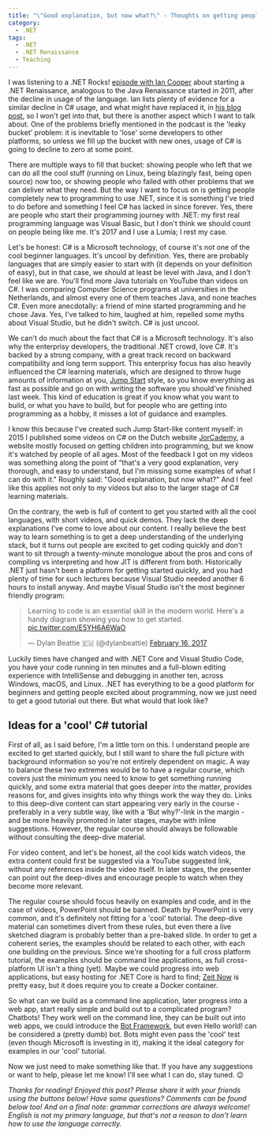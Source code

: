 ```yaml
---
title: "\"Good explanation, but now what?\" - Thoughts on getting people started with .NET"
category: 
  - .NET
tags:
  - .NET
  - .NET Renaissance
  - Teaching
---
```


I was listening to a .NET Rocks! [episode with Ian Cooper](http://dotnetrocks.com/?show=1458) about starting a .NET Renaissance, analogous to the Java Renaissance started in 2011, after the decline in usage of the language. Ian lists plenty of evidence for a similar decline in C# usage, and what might have replaced it, in [his blog post](https://medium.com/altdotnet/on-the-need-for-a-c-renaissance-634078d4e865), so I won't get into that, but there is another aspect which I want to talk about. One of the problems briefly mentioned in the podcast is the 'leaky bucket' problem: it is inevitable to 'lose' some developers to other platforms, so unless we fill up the bucket with new ones, usage of C# is going to decline to zero at some point.

There are multiple ways to fill that bucket: showing people who left that we can do all the cool stuff (running on Linux, being blazingly fast, being open source) now too, or showing people who failed with other problems that we can deliver what they need. But the way I want to focus on is getting people completely new to programming to use .NET, since it is something I've tried to do before and something I feel C# has lacked in since forever. Yes, there are people who start their programming journey with .NET: my first real programming language was Visual Basic, but I don't think we should count on people being like me. It's 2017 and I use a Lumia; I rest my case.

Let's be honest: C# is a Microsoft technology, of course it's not one of the cool beginner languages. It's uncool by definition. Yes, there are probably languages that are simply easier to start with (it depends on your definition of easy), but in that case, we should at least be level with Java, and I don't feel like we are. You'll find more Java tutorials on YouTube than videos on C#. I was comparing Computer Science programs at universities in the Netherlands, and almost every one of them teaches Java, and none teaches C#. Even more anecdotally: a friend of mine started programming and he chose Java. Yes, I've talked to him, laughed at him, repelled some myths about Visual Studio, but he didn't switch. C# is just uncool.

We can't do much about the fact that C# is a Microsoft technology. It's also why the enterprisy developers, the traditional .NET crowd, love C#. It's backed by a strong company, with a great track record on backward compatibility and long term support. This enterprisy focus has also heavily influenced the C# learning materials, which are designed to throw huge amounts of information at you, [Jump Start](https://mva.microsoft.com/en-US/training-courses/programming-in-c-jump-start-14254) style, so you know everything as fast as possible and go on with writing the software you should've finished last week. This kind of education is great if you know what you want to build, or what you have to build, but for people who are getting into programming as a hobby, it misses a lot of guidance and examples.

I know this because I've created such Jump Start-like content myself: in 2015 I published some videos on C# on the Dutch website [JorCademy](http://www.jorcademy.nl/), a website mostly focused on getting children into programming, but we know it's watched by people of all ages. Most of the feedback I got on my videos was something along the point of "that's a very good explanation, very thorough, and easy to understand, but I'm missing some examples of what I can do with it." Roughly said: "Good explanation, but now what?" And I feel like this applies not only to my videos but also to the larger stage of C# learning materials.

On the contrary, the web is full of content to get you started with all the cool languages, with short videos, and quick demos. They lack the deep explanations I've come to love about our content. I really believe the best way to learn something is to get a deep understanding of the underlying stack, but it turns out people are excited to get coding quickly and don't want to sit through a twenty-minute monologue about the pros and cons of compiling vs interpreting and how JIT is different from both. Historically .NET just hasn't been a platform for getting started quickly, and you had plenty of time for such lectures because Visual Studio needed another 6 hours to install anyway. And maybe Visual Studio isn't the most beginner friendly program:

<blockquote class="twitter-tweet" data-lang="en"><p lang="en" dir="ltr">Learning to code is an essential skill in the modern world. Here&#39;s a handy diagram showing you how to get started. <a href="https://t.co/E5YH6A6WaO">pic.twitter.com/E5YH6A6WaO</a></p>&mdash; Dylan Beattie 🇪🇺 (@dylanbeattie) <a href="https://twitter.com/dylanbeattie/status/832326857798348800">February 16, 2017</a></blockquote>
<script async src="//platform.twitter.com/widgets.js" charset="utf-8"></script>

Luckily times have changed and with .NET Core and Visual Studio Code, you have your code running in ten minutes and a full-blown editing experience with IntelliSense and debugging in another ten, across Windows, macOS, and Linux. .NET has everything to be a good platform for beginners and getting people excited about programming, now we just need to get a good tutorial out there. But what would that look like?

## Ideas for a 'cool' C# tutorial
First of all, as I said before, I'm a little torn on this. I understand people are excited to get started quickly, but I still want to share the full picture with background information so you're not entirely dependent on magic. A way to balance these two extremes would be to have a regular course, which covers just the minimum you need to know to get something running quickly, and some extra material that goes deeper into the matter, provides reasons for, and gives insights into why things work the way they do. Links to this deep-dive content can start appearing very early in the course - preferably in a very subtle way, like with a 'But why?'-link in the margin - and be more heavily promoted in later stages, maybe with inline suggestions. However, the regular course should always be followable without consulting the deep-dive material.

For video content, and let's be honest, all the cool kids watch videos, the extra content could first be suggested via a YouTube suggested link, without any references inside the video itself. In later stages, the presenter can point out the deep-dives and encourage people to watch when they become more relevant.

The regular course should focus heavily on examples and code, and in the case of videos, PowerPoint should be banned. Death by PowerPoint is very common, and it's definitely not fitting for a 'cool' tutorial. The deep-dive material can sometimes divert from these rules, but even there a live sketched diagram is probably better than a pre-baked slide. In order to get a coherent series, the examples should be related to each other, with each one building on the previous. Since we're shooting for a full cross platform tutorial, the examples should be command line applications, as full cross-platform UI isn't a thing (yet). Maybe we could progress into web applications, but easy hosting for .NET Core is hard to find; [Zeit Now](https://zeit.co/now) is pretty easy, but it does require you to create a Docker container.

So what can we build as a command line application, later progress into a web app, start really simple and build out to a complicated program? Chatbots! They work well on the command line, they can be built out into web apps, we could introduce the [Bot Framework](https://dev.botframework.com/), but even Hello world! can be considered a (pretty dumb) bot. Bots might even pass the 'cool' test (even though Microsoft is investing in it), making it the ideal category for examples in our 'cool' tutorial.

Now we just need to make something like that. If you have any suggestions or want to help, please let me know! I'll see what I can do, stay tuned. 😉

*Thanks for reading! Enjoyed this post? Please share it with your friends using the buttons below! Have some questions? Comments can be found below too! And on a final note: grammar corrections are always welcome! English is not my primary language, but that's not a reason to don't learn how to use the language correctly.*